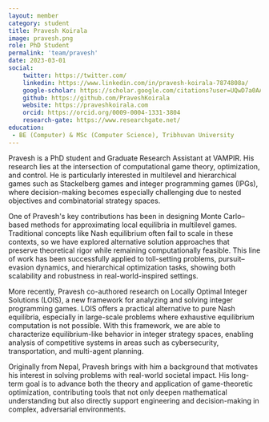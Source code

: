 ```yaml
---
layout: member
category: student
title: Pravesh Koirala
image: pravesh.png
role: PhD Student
permalink: 'team/pravesh'
date: 2023-03-01
social:
    twitter: https://twitter.com/
    linkedin: https://www.linkedin.com/in/pravesh-koirala-7874808a/
    google-scholar: https://scholar.google.com/citations?user=UQwD7a0AAAAJ&hl=en&oi=ao
    github: https://github.com/PraveshKoirala
    website: https://praveshkoirala.com
    orcid: https://orcid.org/0009-0004-1331-3804
    research-gate: https://www.researchgate.net/
education:
 - BE (Computer) & MSc (Computer Science), Tribhuvan University
---
```


Pravesh is a PhD student and Graduate Research Assistant at VAMPIR. His research lies at the intersection of computational game theory, optimization, and control. He is particularly interested in multilevel and hierarchical games such as Stackelberg games and integer programming games (IPGs), where decision-making becomes especially challenging due to nested objectives and combinatorial strategy spaces. 

One of Pravesh's key contributions has been in designing Monte Carlo–based methods for approximating local equilibria in multilevel games. Traditional concepts like Nash equilibrium often fail to scale in these contexts, so we have explored alternative solution approaches that preserve theoretical rigor while remaining computationally feasible. This line of work has been successfully applied to toll-setting problems, pursuit–evasion dynamics, and hierarchical optimization tasks, showing both scalability and robustness in real-world-inspired settings.

More recently, Pravesh co-authored research on Locally Optimal Integer Solutions (LOIS), a new framework for analyzing and solving integer programming games. LOIS offers a practical alternative to pure Nash equilibria, especially in large-scale problems where exhaustive equilibrium computation is not possible. With this framework, we are able to characterize equilibrium-like behavior in integer strategy spaces, enabling analysis of competitive systems in areas such as cybersecurity, transportation, and multi-agent planning.

Originally from Nepal, Pravesh brings with him a background that motivates his interest in solving problems with real-world societal impact. His long-term goal is to advance both the theory and application of game-theoretic optimization, contributing tools that not only deepen mathematical understanding but also directly support engineering and decision-making in complex, adversarial environments.